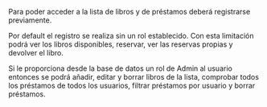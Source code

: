 Para poder acceder a la lista de libros y de préstamos deberá registrarse previamente.

Por default el registro se realiza sin un rol establecido. Con esta limitación podrá ver los libros disponibles, reservar, ver las reservas propias y devolver el libro.

Si le proporciona desde la base de datos un rol de Admin al usuario entonces se podrá añadir, editar y borrar libros de la lista, comprobar todos los préstamos de todos los usuarios, filtrar préstamos por usuario y borrar préstamos.
